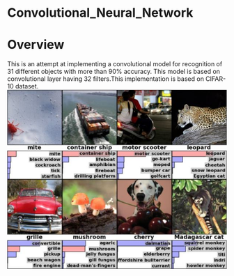 # Convolutional_Neural_Network

# Overview

This is an attempt at implementing a convolutional model for recognition of 31 different objects with more than 90% accuracy. This model is based on convolutional layer having 32 filters.This implementation is based on CIFAR-10 dataset.
![alt text](https://github.com/singhcse/Convolutional_Neural_Network/blob/master/imagenet.jpg)


